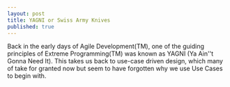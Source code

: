 ```yaml
---
layout: post
title: YAGNI or Swiss Army Knives
published: true
---
```


Back in the early days of Agile Development(TM), one of the guiding principles of Extreme Programming(TM) was
known as YAGNI (Ya Ain''t Gonna Need It).  This takes us back to use-case driven design, which many of take
for granted now but seem to have forgotten why we use Use Cases to begin with.
